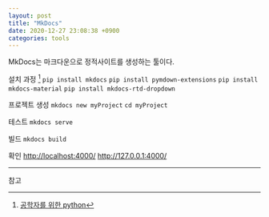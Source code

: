 ```yaml
---
layout: post
title: "MkDocs"
date: 2020-12-27 23:08:38 +0900
categories: tools
---
```


MkDocs는 마크다운으로 정적사이트를 생성하는 툴이다.

설치 과정 [^wikidocs]
`pip install mkdocs`
`pip install pymdown-extensions`
`pip install mkdocs-material`
`pip install mkdocs-rtd-dropdown`

프로젝트 생성
`mkdocs new myProject`
`cd myProject`

테스트
`mkdocs serve`

빌드
`mkdocs build`

확인
<http://localhost:4000/>
<http://127.0.0.1:4000/>

---

참고

[^wikidocs]: [공학자를 위한 python](https://wikidocs.net/20039)
